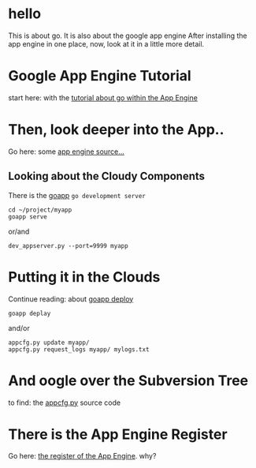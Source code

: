 hello
=====

This is about go.
It is also about the google app engine
After installing the app engine in one place, 
now, look at it in a little more detail.

Google App Engine Tutorial
==========================

start here: with the [tutorial about go within the App Engine][1]

Then, look deeper into the App..
================================
Go here: some [app engine source...][2]

## Looking about the Cloudy Components
There is the [goapp][3] `go development server`

    cd ~/project/myapp
    goapp serve
  
or/and

    dev_appserver.py --port=9999 myapp

Putting it in the Clouds
========================

Continue reading: about [goapp deploy][4]

    goapp deplay
    
and/or

    appcfg.py update myapp/
    appcfg.py request_logs myapp/ mylogs.txt
    
And oogle over the Subversion Tree
==================================

to find: the [appcfg.py][5] source code


There is the App Engine Register
================================

Go here: [the register of the App Engine][6]. why?


[1]:(https://developers.google.com/appengine/docs/go/gettingstarted)
[2]:(https://code.google.com/p/googleappengine/)
[3]:(https://developers.google.com/appengine/docs/go/tools/devserver)
[4]:(https://developers.google.com/appengine/docs/go/tools/uploadinganapp)
[5]:(https://code.google.com/p/googleappengine/source/browse/branches/1.2.1/python/google/appengine/tools/appcfg.py)
[6]:(https://appengine.google.com/)
